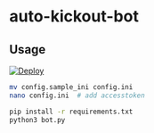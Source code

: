 # auto-kickout-bot

## Usage
[![Deploy](https://www.herokucdn.com/deploy/button.svg)](https://heroku.com/deploy?template=https://github.com/reejit/auto-kickout-bot.git)

```bash
mv config.sample_ini config.ini
nano config.ini  # add accesstoken

pip install -r requirements.txt
python3 bot.py
```

  
